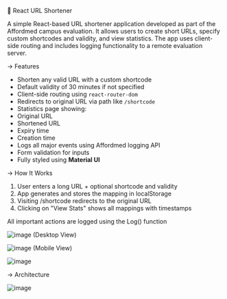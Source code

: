 🔗 React URL Shortener

A simple React-based URL shortener application developed as part of the Affordmed campus evaluation. It allows users to create short URLs, specify custom shortcodes and validity, and view statistics. The app uses client-side routing and includes logging functionality to a remote evaluation server.

-> Features

-  Shorten any valid URL with a custom shortcode
-  Default validity of 30 minutes if not specified
-  Client-side routing using `react-router-dom`
-  Redirects to original URL via path like `/shortcode`
-  Statistics page showing:
  - Original URL
  - Shortened URL
  - Expiry time
  - Creation time
-  Logs all major events using Affordmed logging API
-  Form validation for inputs
-  Fully styled using **Material UI**

-> How It Works
1. User enters a long URL + optional shortcode and validity
2. App generates and stores the mapping in localStorage
3. Visiting /shortcode redirects to the original URL
4. Clicking on "View Stats" shows all mappings with timestamps

All important actions are logged using the Log() function

![image](https://github.com/user-attachments/assets/b3949d34-0048-454a-a7d2-544beb891f16) (Desktop View)

![image](https://github.com/user-attachments/assets/ff66c57d-f3ff-4b35-85cc-1ac2cbe5dc77) (Mobile View)

![image](https://github.com/user-attachments/assets/2f9f06ea-0ae2-4e6e-a605-5d0c7eb8f47a)



-> Architecture 

![image](https://github.com/user-attachments/assets/a3b63abb-8723-402e-a074-7be13fb6ad2c)




